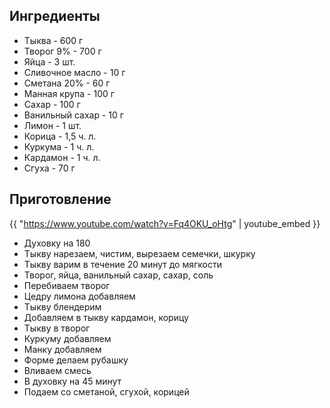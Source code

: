 ## Ингредиенты

- Тыква - 600 г
- Творог 9% - 700 г
- Яйца - 3 шт.
- Сливочное масло - 10 г
- Сметана 20% - 60 г
- Манная крупа - 100 г
- Сахар - 100 г
- Ванильный сахар - 10 г
- Лимон - 1 шт.
- Корица - 1,5 ч. л.
- Куркума - 1 ч. л.
- Кардамон - 1 ч. л.
- Сгуха - 70 г

## Приготовление

{{ "https://www.youtube.com/watch?v=Fq4OKU_oHtg" | youtube_embed }}

- Духовку на 180
- Тыкву нарезаем, чистим, вырезаем семечки, шкурку
- Тыкву варим в течение 20 минут до мягкости
- Творог, яйца, ванильный сахар, сахар, соль
- Перебиваем творог
- Цедру лимона добавляем
- Тыкву блендерим
- Добавляем в тыкву кардамон, корицу
- Тыкву в творог
- Куркуму добавляем
- Манку добавляем
- Форме делаем рубашку
- Вливаем смесь
- В духовку на 45 минут
- Подаем со сметаной, сгухой, корицей